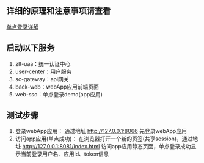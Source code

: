 ## **详细的原理和注意事项请查看**
[单点登录详解](https://www.kancloud.cn/zlt2000/microservices-platform/1515193)



## 启动以下服务

1. zlt-uaa：统一认证中心
2. user-center：用户服务
3. sc-gateway：api网关
4. back-web：webApp应用前端页面
5. web-sso：单点登录demo(app应用)



## 测试步骤

1. 登录webApp应用：
    通过地址 http://127.0.0.1:8066 先登录webApp应用
2. 访问app应用(单点成功)：
   在浏览器打开一个新的页签(共享session)，通过地址 http://127.0.0.1:8081/index.html 访问app应用静态页面，单点登录成功显示当前登录用户名、应用id、token信息